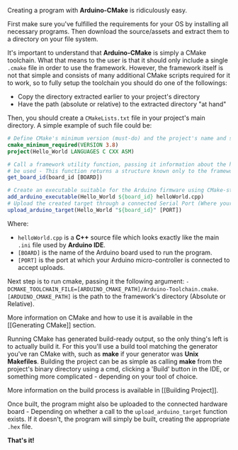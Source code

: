 Creating a program with **Arduino-CMake** is ridiculously easy. 

First make sure you've fulfilled the requirements for your OS by installing all necessary programs.
Then download the source/assets and extract them to a directory on your file system.

It's important to understand that **Arduino-CMake** is simply a CMake toolchain.
What that means to the user is that it should only include a single `.cmake` file in order to use the framework. 
However, the framework itself is not that simple and consists of many additional CMake scripts required for it to work, so to fully setup the toolchain you should do one of the followings:

* Copy the directory extracted earlier to your project's directory
* Have the path (absolute or relative) to the extracted directory "at hand"

Then, you should create a `CMakeLists.txt` file in your project's main directory.
A simple example of such file could be:

```cmake
# Define CMake's minimum version (must-do) and the project's name and supported languages
cmake_minimum_required(VERSION 3.8)
project(Hello_World LANGUAGES C CXX ASM)

# Call a framework utility function, passing it information about the hardware board that will
# be used - This function returns a structure known only to the framework
get_board_id(board_id [BOARD])

# Create an executable suitable for the Arduino firmware using CMake-style target-creation
add_arduino_executable(Hello_World ${board_id} helloWorld.cpp)
# Upload the created target through a connected Serial Port (Where your board is connected to)
upload_arduino_target(Hello_World "${board_id}" [PORT])
```

Where:

* `helloWorld.cpp` is a **C++** source file which looks exactly like the main `.ini` file used by **Arduino IDE**.
* `[BOARD]` is the name of the Arduino board used to run the program.
* `[PORT]` is the port at which your Arduino micro-controller is connected to accept uploads.

Next step is to run cmake, passing it the following argument: `-DCMAKE_TOOLCHAIN_FILE=[ARDUINO_CMAKE_PATH]/Arduino-Toolchain.cmake`.
`[ARDUINO_CMAKE_PATH]` is the path to the framework's directory (Absolute or Relative).

More information on CMake and how to use it is available in the [[Generating CMake]] section.

Running CMake has generated build-ready output, so the only thing's left is to actually build it.
For this you'll use a build tool matching the generator you've ran CMake with, such as **make** if your generator was **Unix Makefiles**.
Building the project can be as simple as calling **make** from the project's binary directory using a cmd, clicking a 'Build' button in the IDE, or something more complicated - depending on your tool of choice.

More information on the build process is available in [[Building Project]].

Once built, the program might also be uploaded to the connected hardware board - Depending on whether a call to the `upload_arduino_target` function exists.
If it doesn't, the program will simply be built, creating the appropriate `.hex` file.

**That's it!**